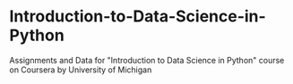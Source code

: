 # Introduction-to-Data-Science-in-Python
Assignments and Data for "Introduction to Data Science in Python" course on Coursera by University of Michigan
